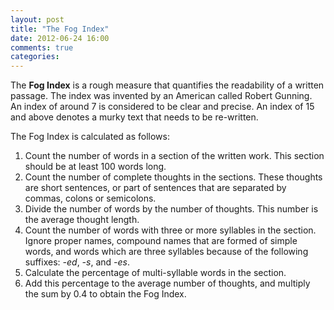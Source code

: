 ```yaml
---
layout: post
title: "The Fog Index"
date: 2012-06-24 16:00
comments: true
categories: 
---
```

The **Fog Index** is a rough measure that quantifies the readability of a written passage. The index was invented by an American called Robert Gunning. An index of around 7 is considered to be clear and precise. An index of 15 and above denotes a murky text that needs to be re-written.
<!-- more -->
The Fog Index is calculated as follows:

1. Count the number of words in a section of the written work. This section should be at least 100 words long.
2. Count the number of complete thoughts in the sections. These thoughts are short sentences, or part of sentences that are separated by commas, colons or semicolons.
3. Divide the number of words by the number of thoughts. This number is the average thought length.
4. Count the number of words with three or more syllables in the section. Ignore proper names, compound names that are formed of simple words, and words which are three syllables because of the following suffixes: *-ed*, *-s*, and *-es*.
5. Calculate the percentage of multi-syllable words in the section.
6. Add this percentage to the average number of thoughts, and multiply the sum by 0.4 to obtain the Fog Index.
